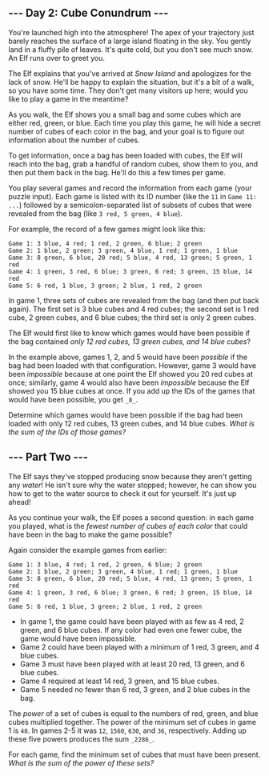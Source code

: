## \--- Day 2: Cube Conundrum ---

You're launched high into the atmosphere! The apex of your trajectory just barely reaches the surface of a large island
floating in the sky. You gently land in a fluffy pile of leaves. It's quite cold, but you don't see much snow. An Elf
runs over to greet you.

The Elf explains that you've arrived at _Snow Island_ and apologizes for the lack of snow. He'll be happy to explain the
situation, but it's a bit of a walk, so you have some time. They don't get many visitors up here; would you like to play
a game in the meantime?

As you walk, the Elf shows you a small bag and some cubes which are either red, green, or blue. Each time you play this
game, he will hide a secret number of cubes of each color in the bag, and your goal is to figure out information about
the number of cubes.

To get information, once a bag has been loaded with cubes, the Elf will reach into the bag, grab a handful of random
cubes, show them to you, and then put them back in the bag. He'll do this a few times per game.

You play several games and record the information from each game (your puzzle input). Each game is listed with its ID
number (like the `11` in `Game 11: ...`) followed by a semicolon-separated list of subsets of cubes that were revealed
from the bag (like `3 red, 5 green, 4 blue`).

For example, the record of a few games might look like this:

```
Game 1: 3 blue, 4 red; 1 red, 2 green, 6 blue; 2 green
Game 2: 1 blue, 2 green; 3 green, 4 blue, 1 red; 1 green, 1 blue
Game 3: 8 green, 6 blue, 20 red; 5 blue, 4 red, 13 green; 5 green, 1 red
Game 4: 1 green, 3 red, 6 blue; 3 green, 6 red; 3 green, 15 blue, 14 red
Game 5: 6 red, 1 blue, 3 green; 2 blue, 1 red, 2 green

```

In game 1, three sets of cubes are revealed from the bag (and then put back again). The first set is 3 blue cubes and 4
red cubes; the second set is 1 red cube, 2 green cubes, and 6 blue cubes; the third set is only 2 green cubes.

The Elf would first like to know which games would have been possible if the bag contained _only 12 red cubes, 13 green
cubes, and 14 blue cubes_?

In the example above, games 1, 2, and 5 would have been _possible_ if the bag had been loaded with that configuration.
However, game 3 would have been _impossible_ because at one point the Elf showed you 20 red cubes at once; similarly,
game 4 would also have been _impossible_ because the Elf showed you 15 blue cubes at once. If you add up the IDs of the
games that would have been possible, you get `_8_`.

Determine which games would have been possible if the bag had been loaded with only 12 red cubes, 13 green cubes, and 14
blue cubes. _What is the sum of the IDs of those games?_

## \--- Part Two ---

The Elf says they've stopped producing snow because they aren't getting any _water_! He isn't sure why the water
stopped; however, he can show you how to get to the water source to check it out for yourself. It's just up ahead!

As you continue your walk, the Elf poses a second question: in each game you played, what is the _fewest number of cubes
of each color_ that could have been in the bag to make the game possible?

Again consider the example games from earlier:

```
Game 1: 3 blue, 4 red; 1 red, 2 green, 6 blue; 2 green
Game 2: 1 blue, 2 green; 3 green, 4 blue, 1 red; 1 green, 1 blue
Game 3: 8 green, 6 blue, 20 red; 5 blue, 4 red, 13 green; 5 green, 1 red
Game 4: 1 green, 3 red, 6 blue; 3 green, 6 red; 3 green, 15 blue, 14 red
Game 5: 6 red, 1 blue, 3 green; 2 blue, 1 red, 2 green

```

- In game 1, the game could have been played with as few as 4 red, 2 green, and 6 blue cubes. If any color had even one
  fewer cube, the game would have been impossible.
- Game 2 could have been played with a minimum of 1 red, 3 green, and 4 blue cubes.
- Game 3 must have been played with at least 20 red, 13 green, and 6 blue cubes.
- Game 4 required at least 14 red, 3 green, and 15 blue cubes.
- Game 5 needed no fewer than 6 red, 3 green, and 2 blue cubes in the bag.

The _power_ of a set of cubes is equal to the numbers of red, green, and blue cubes multiplied together. The power of
the minimum set of cubes in game 1 is `48`. In games 2-5 it was `12`, `1560`, `630`, and `36`, respectively. Adding up
these five powers produces the sum `_2286_`.

For each game, find the minimum set of cubes that must have been present. _What is the sum of the power of these sets?_
